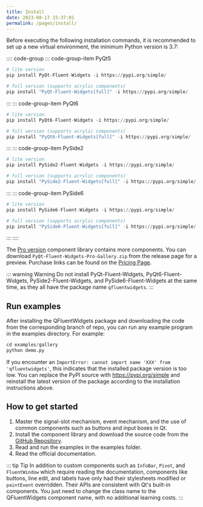 ```yaml
---
title: Install
date: 2023-08-17 15:37:01
permalink: /pages/install/
---
```


Before executing the following installation commands, it is recommended to set up a new virtual environment, the minimum Python version is 3.7:

:::: code-group
::: code-group-item PyQt5
```python
# lite version
pip install PyQt-Fluent-Widgets -i https://pypi.org/simple/

# full version (supports acrylic components)
pip install "PyQt-Fluent-Widgets[full]" -i https://pypi.org/simple/
```
:::
::: code-group-item PyQt6
```python
# lite version
pip install PyQt6-Fluent-Widgets -i https://pypi.org/simple/

# full version (supports acrylic components)
pip install "PyQt6-Fluent-Widgets[full]" -i https://pypi.org/simple/
```
:::
::: code-group-item PySide2
```python
# lite version
pip install PySide2-Fluent-Widgets -i https://pypi.org/simple/

# full version (supports acrylic components)
pip install "PySide2-Fluent-Widgets[full]" -i https://pypi.org/simple/
```
:::
::: code-group-item PySide6
```python
# lite version
pip install PySide6-Fluent-Widgets -i https://pypi.org/simple/

# full version (supports acrylic components)
pip install "PySide6-Fluent-Widgets[full]" -i https://pypi.org/simple/
```
:::
::::

The [Pro version](/en/pages/pro) component library contains more components. You can download `PyQt-Fluent-Widgets-Pro-Gallery.zip` from the release page for a preview. Purchase links can be found on the [Pricing Page](/en/price/).

::: warning Warning
Do not install PyQt-Fluent-Widgets, PyQt6-Fluent-Widgets, PySide2-Fluent-Widgets, and PySide6-Fluent-Widgets at the same time, as they all have the package name `qfluentwidgets`.
:::

## Run examples
After installing the QFluentWidgets package and downloading the code from the corresponding branch of repo, you can run any example program in the examples directory. For example:
```python
cd examples/gallery
python demo.py
```

If you encounter an `ImportError: cannot import name 'XXX' from 'qfluentwidgets'`, this indicates that the installed package version is too low. You can replace the PyPI source with https://pypi.org/simple and reinstall the latest version of the package according to the installation instructions above.

## How to get started

1. Master the signal-slot mechanism, event mechanism, and the use of common components such as buttons and input boxes in Qt.
2. Install the component library and download the source code from the [GitHub Repository](https://github.com/zhiyiYo/QFluentWidgets).
3. Read and run the examples in the examples folder.
4. Read the official documentation.

::: tip Tip
In addition to custom components such as `InfoBar`, `Pivot`, and `FluentWindow` which require reading the documentation, components like buttons, line edit, and labels have only had their stylesheets modified or `paintEvent` overridden. Their APIs are consistent with Qt's built-in components. You just need to change the class name to the QFluentWidgets component name, with no additional learning costs.
:::